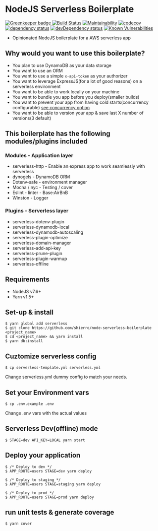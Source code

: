 # NodeJS Serverless Boilerplate

[![Greenkeeper badge](https://badges.greenkeeper.io/shierro/node-serverless-boilerplate.svg)](https://greenkeeper.io/)
[![Build Status](https://travis-ci.org/shierro/node-serverless-boilerplate.svg?branch=master)](https://travis-ci.org/shierro/node-serverless-boilerplate)
[![Maintainability](https://api.codeclimate.com/v1/badges/a6fbd06ef529c7af570f/maintainability)](https://codeclimate.com/github/shierro/node-serverless-boilerplate/maintainability)
[![codecov](https://codecov.io/gh/shierro/node-serverless-boilerplate/branch/master/graph/badge.svg)](https://codecov.io/gh/shierro/node-serverless-boilerplate)
[![dependency status](https://david-dm.org/shierro/node-serverless-boilerplate/status.svg)](https://david-dm.org/shierro/node-serverless-boilerplate/status.svg)
[![devDependency status](https://david-dm.org/shierro/node-serverless-boilerplate/dev-status.svg)](https://david-dm.org/shierro/node-serverless-boilerplate/dev-status.svg)
[![Known Vulnerabilities](https://snyk.io/test/github/shierro/node-serverless-boilerplate/badge.svg)](https://snyk.io/test/github/shierro/node-serverless-boilerplate)


- Opinionated NodeJS boilerplate for a AWS serverless app

## Why would you want to use this boilerplate?
- You plan to use DynamoDB as your data storage
- You want to use an ORM
- You want to use a simple `x-api-token` as your authorizer
- You want to leverage ExpressJS(for a lot of good reasons) on a serverless environment
- You want to be able to work locally on your machine
- You want to bundle you app before you deploy(smaller builds)
- You want to prevent your app from having cold starts(concurrency configurable) [see concurrency option](https://github.com/FidelLimited/serverless-plugin-warmup#options-that-can-be-overridden-per-function)
- You want to be able to version your app & save last X number of versions(3 default)

## This boilerplate has the following modules/plugins included

### Modules - Application layer
- serverless-http - Enable an express app to work seamlessly with serverless  
- dynogels - DynamoDB ORM
- Dotenv-safe - environment manager
- Mocha / nyc - Testing / cover
- Eslint - linter - Base:AirBnB
- Winston - Logger

### Plugins - Serverless layer
  - serverless-dotenv-plugin
  - serverless-dynamodb-local
  - serverless-dynamodb-autoscaling
  - serverless-plugin-optimize
  - serverless-domain-manager
  - serverless-add-api-key
  - serverless-prune-plugin
  - serverless-plugin-warmup
  - serverless-offline

## Requirements
  - NodeJS v7.6+
  - Yarn v1.5+

## Set-up & install
```
$ yarn global add serverless
$ git clone https://github.com/shierro/node-serverless-boilerplate <project_name>
$ cd <project_name> && yarn install
$ yarn db:install
```
## Cuztomize serverless config
```
$ cp serverless-template.yml serverless.yml
```
Change serverless.yml dummy config to match your needs.

## Set your Environment vars
```
$ cp .env.example .env
```
Change .env vars with the actual values

## Serverless Dev(offline) mode
```
$ STAGE=dev API_KEY=LOCAL yarn start
```

## Deploy your application
```
$ /* Deploy to dev */
$ APP_ROUTE=users STAGE=dev yarn deploy

$ /* Deploy to staging */
$ APP_ROUTE=users STAGE=staging yarn deploy

$ /* Deploy to prod */
$ APP_ROUTE=users STAGE=prod yarn deploy
```

## run unit tests & generate coverage
```
$ yarn cover
```

